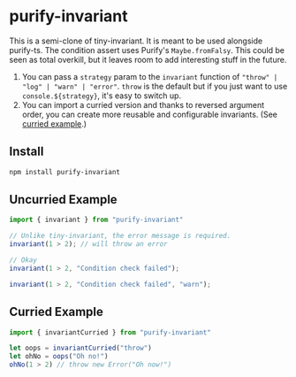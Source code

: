 # purify-invariant

This is a semi-clone of tiny-invariant. It is meant to be used alongside
purify-ts. The condition assert uses Purify's `Maybe.fromFalsy`. This could be
seen as total overkill, but it leaves room to add interesting stuff in the
future.

1. You can pass a `strategy` param to the `invariant` function of `"throw" | "log" | "warn" | "error"`. `throw` is the default but if you just want to use `console.${strategy}`, it's easy to switch up.
2. You can import a curried version and thanks to reversed argument order, you can create more reusable and configurable invariants. (See <a href="#curried">curried example</a>.)

## Install

```sh
npm install purify-invariant
```

## Uncurried Example

```ts
import { invariant } from "purify-invariant"

// Unlike tiny-invariant, the error message is required.
invariant(1 > 2); // will throw an error

// Okay
invariant(1 > 2, "Condition check failed");

invariant(1 > 2, "Condition check failed", "warn");
```

<h2 id="curried">Curried Example</h2>

```ts
import { invariantCurried } from "purify-invariant"

let oops = invariantCurried("throw")
let ohNo = oops("Oh no!")
ohNo(1 > 2) // throw new Error("Oh now!")
```
